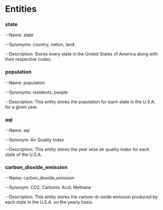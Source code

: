 # Entities

### state
--Name: state

--Synonyms: country, nation, land

--Description: Stores every state in the United States of America along with their respective codes.

### population
--Name: population

--Synonyms: residents, people

--Description: This entity stores the population for each state in the U.S.A. for a given year.

### aqi
 --Name: aqi
 
 --Synonym: Air Quality Index
 
 --Description: This entity stores the year wise air quality index for each state of the U.S.A.
 
### carbon_dioxide_emission
 --Name: carbon_dioxide_emission
 
 --Synonym: CO2, Carbonic Acid, Methane
 
 --Description: This entity stores the carbon-di-oxide emission produced by each state in the U.S.A. on the yearly basis.
